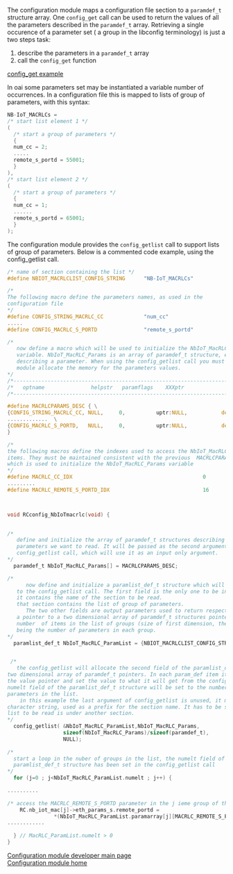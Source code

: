 The configuration module maps a configuration file section to a `paramdef_t` structure array. One `config_get` call can be used to return the values of all the parameters described in the `paramdef_t` array.
Retrieving a single occurence of a parameter set ( a group in the libconfig terminology) is just a two steps task:
1.  describe the parameters in a `paramdef_t` array
1.  call the `config_get` function  


[config_get example](../../config/devusage/addaparam.md)


In oai some parameters set may be instantiated a variable number of occurrences. In a configuration file this is mapped to lists of group of parameters, with this syntax:
```c
NB-IoT_MACRLCs =
/* start list element 1 */
(
  /* start a group of parameters */
  {
  num_cc = 2;
  .....
  remote_s_portd = 55001;
  }
),
/* start list element 2 */
(
  /* start a group of parameters */
  {
  num_cc = 1;
  ......
  remote_s_portd = 65001;
  }
);

```
The configuration module provides the `config_getlist` call to support lists of group of parameters. Below is a commented code example, using the config_getlist call.  

```c
/* name of section containing the list */
#define NBIOT_MACRLCLIST_CONFIG_STRING      "NB-IoT_MACRLCs"

/* 
The following macro define the parameters names, as used in the
configuration file
*/   
#define CONFIG_STRING_MACRLC_CC             "num_cc" 
.....
#define CONFIG_MACRLC_S_PORTD               "remote_s_portd" 

/*
   now define a macro which will be used to initialize the NbIoT_MacRLC_Params
   variable. NbIoT_MacRLC_Params is an array of paramdef_t structure, each item
   describing a parameter. When using the config_getlist call you must let the config
   module allocate the memory for the parameters values.
*/
/*------------------------------------------------------------------------------------------------------------*/
/*   optname               helpstr   paramflags    XXXptr              defXXXval                  type           numelt     */ 
/*------------------------------------------------------------------------------------------------------------*/

#define MACRLCPARAMS_DESC { \
{CONFIG_STRING_MACRLC_CC, NULL,     0,          uptr:NULL,           defintval:1,           TYPE_UINT,     0}, \
.............  \
{CONFIG_MACRLC_S_PORTD,   NULL,     0,          uptr:NULL,           defintval:50021,           TYPE_UINT,     0}, \
}  

/* 
the following macros define the indexes used to access the NbIoT_MacRLC_Params array
items. They must be maintained consistent with the previous  MACRLCPARAMS_DESC macro
which is used to initialize the NbIoT_MacRLC_Params variable
*/
#define MACRLC_CC_IDX                                          0
.........
#define MACRLC_REMOTE_S_PORTD_IDX                              16



void RCconfig_NbIoTmacrlc(void) {
 

/*
   define and initialize the array of paramdef_t structures describing the groups of
   parameters we want to read. It will be passed as the second argument of the 
   config_getlist call, which will use it as an input only argument.
*/
  paramdef_t NbIoT_MacRLC_Params[] = MACRLCPARAMS_DESC;

/* 
      now define and initialize a paramlist_def_t structure which will be passed
   to the config_getlist call. The first field is the only one to be initialized
   it contains the name of the section to be read. 
   that section contains the list of group of parameters.
      The two other fields are output parameters used to return respectively
   a pointer to a two dimensional array of paramdef_t structures pointers, and the 
   number  of items in the list of groups (size of first dimension, the second one
   being the number of parameters in each group.
*/ 
  paramlist_def_t NbIoT_MacRLC_ParamList = {NBIOT_MACRLCLIST_CONFIG_STRING,NULL,0};


 /* 
   the config_getlist will allocate the second field of the paramlist_def_t structure, a 
two dimensional array of paramdef_t pointers. In each param_def item it will allocate 
the value pointer and set the value to what it will get from the config source. The
numelt field of the paramlist_def_t structure will be set to the number of groups of
parameters in the list.
    in this example the last argument of config_getlist is unused, it may contain a
character string, used as a prefix for the section name. It has to be specified when the
list to be read is under another section.
*/  
  config_getlist( &NbIoT_MacRLC_ParamList,NbIoT_MacRLC_Params,
                  sizeof(NbIoT_MacRLC_Params)/sizeof(paramdef_t), 
                  NULL);
  
/* 
  start a loop in the nuber of groups in the list, the numelt field of the
  paramlist_def_t structure has been set in the config_getlist call
*/
  for (j=0 ; j<NbIoT_MacRLC_ParamList.numelt ; j++) {

..........
 
/* access the MACRLC_REMOTE_S_PORTD parameter in the j ieme group of the list */
	RC.nb_iot_mac[j]->eth_params_s.remote_portd = 
               *(NbIoT_MacRLC_ParamList.paramarray[j][MACRLC_REMOTE_S_PORTD_IDX].iptr);
............
	
  } // MacRLC_ParamList.numelt > 0
}


```  

[Configuration module developer main page](../../config/devusage.md)  
[Configuration module home](../..config.md)
